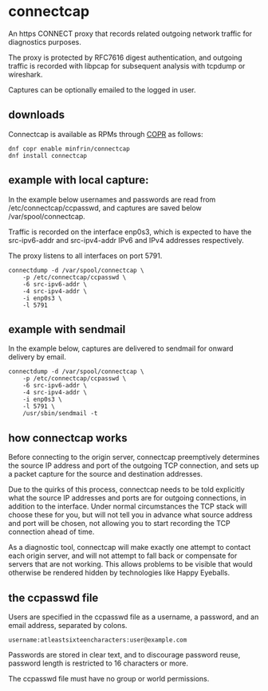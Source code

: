 # connectcap

An https CONNECT proxy that records related outgoing
network traffic for diagnostics purposes.

The proxy is protected by RFC7616 digest authentication,
and outgoing traffic is recorded with libpcap for
subsequent analysis with tcpdump or wireshark.

Captures can be optionally emailed to the logged in user.

## downloads

Connectcap is available as RPMs through [COPR] as follows:

```
dnf copr enable minfrin/connectcap
dnf install connectcap
```

## example with local capture:

In the example below usernames and passwords are read
from /etc/connectcap/ccpasswd, and captures are saved
below /var/spool/connectcap.

Traffic is recorded on the interface enp0s3, which is
expected to have the src-ipv6-addr and src-ipv4-addr
IPv6 and IPv4 addresses respectively.

The proxy listens to all interfaces on port 5791.

```
connectdump -d /var/spool/connectcap \
	-p /etc/connectcap/ccpasswd \
	-6 src-ipv6-addr \
	-4 src-ipv4-addr \
	-i enp0s3 \
	-l 5791
```

## example with sendmail

In the example below, captures are delivered to sendmail
for onward delivery by email.

```
connectdump -d /var/spool/connectcap \
	-p /etc/connectcap/ccpasswd \
	-6 src-ipv6-addr \
	-4 src-ipv4-addr \
	-i enp0s3 \
	-l 5791 \
	/usr/sbin/sendmail -t
```

## how connectcap works

Before connecting to the origin server, connectcap preemptively
determines the source IP address and port of the outgoing TCP
connection, and sets up a packet capture for the source and
destination addresses.

Due to the quirks of this process, connectcap needs to be told
explicitly what the source IP addresses and ports are for
outgoing connections, in addition to the interface. Under
normal circumstances the TCP stack will choose these for you,
but will not tell you in advance what source address and port
will be chosen, not allowing you to start recording the TCP
connection ahead of time.

As a diagnostic tool, connectcap will make exactly one attempt
to contact each origin server, and will not attempt to fall
back or compensate for servers that are not working. This
allows problems to be visible that would otherwise be rendered
hidden by technologies like Happy Eyeballs.

## the ccpasswd file

Users are specified in the ccpasswd file as a username, a
password, and an email address, separated by colons.

```
username:atleastsixteencharacters:user@example.com
```

Passwords are stored in clear text, and to discourage password
reuse, password length is restricted to 16 characters or more.

The ccpasswd file must have no group or world permissions.

 [COPR]: <https://copr.fedorainfracloud.org/coprs/minfrin/connectcap/>
 